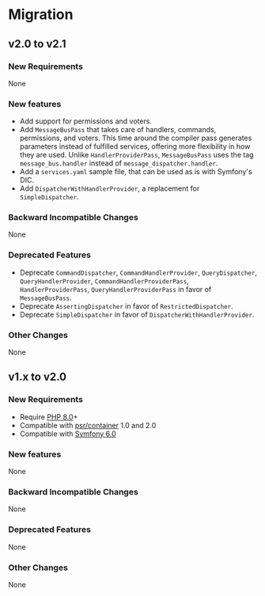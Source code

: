 # Migration

## v2.0 to v2.1

### New Requirements

None

### New features

- Add support for permissions and voters.
- Add `MessageBusPass` that takes care of handlers, commands, permissions, and voters. This time
  around the compiler pass generates parameters instead of fulfilled services, offering more
  flexibility in how they are used. Unlike `HandlerProviderPass`, `MessageBusPass` uses the tag
  `message_bus.handler` instead of `message_dispatcher.handler`.
- Add a `services.yaml` sample file, that can be used as is with Symfony's DIC.
- Add `DispatcherWithHandlerProvider`, a replacement for `SimpleDispatcher`.

### Backward Incompatible Changes

None

### Deprecated Features

- Deprecate `CommandDispatcher`, `CommandHandlerProvider`, `QueryDispatcher`,
  `QueryHandlerProvider`, `CommandHandlerProviderPass`, `HandlerProviderPass`,
  `QueryHandlerProviderPass` in favor of `MessageBusPass`.
- Deprecate `AssertingDispatcher` in favor of `RestrictedDispatcher`.
- Deprecate `SimpleDispatcher` in favor of `DispatcherWithHandlerProvider`.

### Other Changes

None

## v1.x to v2.0

### New Requirements

- Require [PHP 8.0](https://www.php.net/releases/8.0/en.php)+
- Compatible with [psr/container](https://github.com/php-fig/container) 1.0 and 2.0
- Compatible with [Symfony 6.0](https://symfony.com/releases/6.0)

### New features

None

### Backward Incompatible Changes

None

### Deprecated Features

None

### Other Changes

None
